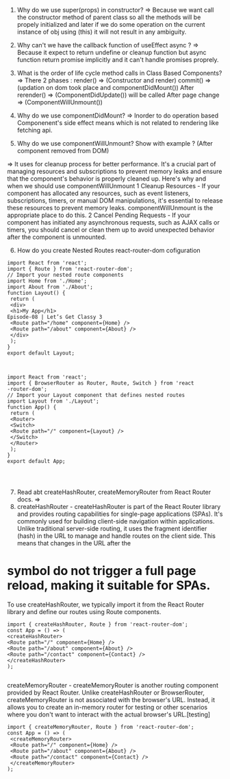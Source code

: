 1.  Why do we use super(props) in constructor?
    => Because we want call the constructor method of parent class so all the methods will be propely initialized and later if we do some operation on the current instance of obj using (this) it will not result in any ambiguity.

2.  Why can't we have the callback function of useEffect async ?
    => Because it expect to return undefine or cleanup function but async function return promise implicitly and it can't handle promises proprely.

3.  What is the order of life cycle method calls in Class Based Components?
    => There 2 phases :
    render() => (Constructor and render)
    commit() => (updation on dom took place and componentDidMount())
    After rerender() => (ComponentDidUpdate()) will be called
    After page change => (ComponentWillUnmount())

4.  Why do we use componentDidMount?
    => Inorder to do operation based Componenent's side effect means which is not related to rendering like fetching api.
5.  Why do we use componentWillUnmount? Show with example ? (After component removed from DOM)

=> It uses for cleanup process for better performance.
It's a crucial part of managing resources and subscriptions to
prevent memory leaks and ensure that the component's
behavior is properly cleaned up. Here's why and when we
should use componentWillUnmount
1 Cleanup Resources - If your component has allocated any resources, such as event
listeners, subscriptions, timers, or manual DOM manipulations, it's essential to
release these resources to prevent memory leaks. componentWillUnmount is the
appropriate place to do this.
2 Cancel Pending Requests - If your component has initiated any asynchronous
requests, such as AJAX calls or timers, you should cancel or clean them up to
avoid unexpected behavior after the component is unmounted.

6. How do you create Nested Routes react-router-dom cofiguration

```
import React from 'react';
import { Route } from 'react-router-dom';
// Import your nested route components
import Home from './Home';
import About from './About';
function Layout() {
 return (
 <div>
 <h1>My App</h1>
Episode-08 | Let’s Get Classy 3
 <Route path="/home" component={Home} />
 <Route path="/about" component={About} />
 </div>
 );
}
export default Layout;



import React from 'react';
import { BrowserRouter as Router, Route, Switch } from 'react
-router-dom';
// Import your Layout component that defines nested routes
import Layout from './Layout';
function App() {
 return (
 <Router>
 <Switch>
 <Route path="/" component={Layout} />
 </Switch>
 </Router>
 );
}
export default App;




```

7. Read abt createHashRouter, createMemoryRouter from React Router docs.
   =>
1. createHashRouter - createHashRouter is part of the React Router library and
   provides routing capabilities for single-page applications (SPAs). It's commonly
   used for building client-side navigation within applications. Unlike traditional
   server-side routing, it uses the fragment identifier (hash) in the URL to manage
   and handle routes on the client side. This means that changes in the URL after the

# symbol do not trigger a full page reload, making it suitable for SPAs.

To use createHashRouter, we typically import it from the React Router library and
define our routes using Route components.

```
import { createHashRouter, Route } from 'react-router-dom';
const App = () => (
<createHashRouter>
<Route path="/" component={Home} />
<Route path="/about" component={About} />
<Route path="/contact" component={Contact} />
</createHashRouter>
);


```

createMemoryRouter - createMemoryRouter is another routing component
provided by React Router. Unlike createHashRouter or BrowserRouter,
createMemoryRouter is not associated with the browser's URL. Instead, it
allows you to create an in-memory router for testing or other scenarios where
you don't want to interact with the actual browser's URL.[testing]

```
import { createMemoryRouter, Route } from 'react-router-dom';
const App = () => (
 <createMemoryRouter>
 <Route path="/" component={Home} />
 <Route path="/about" component={About} />
 <Route path="/contact" component={Contact} />
 </createMemoryRouter>
);
```
